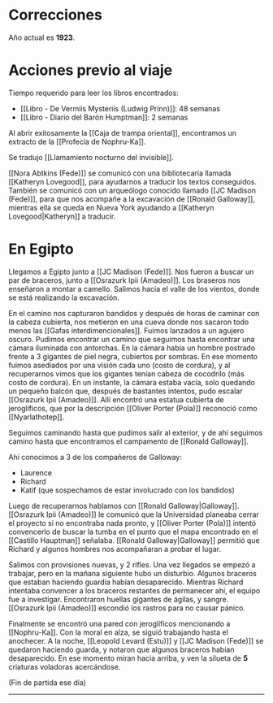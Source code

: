 # Correcciones
Año actual es **1923**.
# Acciones previo al viaje
Tiempo requerido para leer los libros encontrados:
- [[Libro - De Vermiis Mysteriis (Ludwig Prinn)]]: 48 semanas
- [[Libro - Diario del Barón Humptman]]: 2 semanas

Al abrir exitosamente la [[Caja de trampa oriental]], encontramos un extracto de la [[Profecía de Nophru-Ka]].

Se tradujo [[Llamamiento nocturno del invisible]].

[[Nora Abtkins (Fede)]] se comunicó con una bibliotecaria llamada [[Katheryn Lovegood]], para ayudarnos a traducir los textos conseguidos.
También se comunicó con un arqueólogo conocido llamado [[JC Madison (Fede)]], para que nos acompañe a la excavación de [[Ronald Galloway]], mientras ella se queda en Nueva York ayudando a [[Katheryn Lovegood|Katheryn]] a traducir.

# En Egipto
Llegamos a Egipto junto a [[JC Madison (Fede)]]. Nos fueron a buscar un par de braceros, junto a [[Osrazurk Ipii (Amadeo)]]. Los braseros nos enseñaron a montar a camello.
Salimos hacia el valle de los vientos, donde se está realizando la excavación.

En el camino nos capturaron bandidos y después de horas de caminar con la cabeza cubierta, nos metieron en una cueva donde nos sacaron todo menos las [[Gafas interdimencionales]].
Fuimos lanzados a un agujero oscuro. Pudimos encontrar un camino que seguimos hasta encontrar una cámara iluminada con antorchas. En la cámara había un hombre postrado frente a 3 gigantes de piel negra, cubiertos por sombras.
En ese momento fuimos asediados por una visión cada uno (costo de cordura), y al recuperarnos vimos que los gigantes tenían cabeza de cocodrilo (más costo de cordura).
En un instante, la cámara estaba vacía, solo quedando un pequeño balcón que, después de bastantes intentos, pudo escalar [[Osrazurk Ipii (Amadeo)]]. Allí encontró una estatua cubierta de jeroglíficos, que por la descripción [[Oliver Porter (Pola)]] reconoció como [[Nyarlathotep]].

Seguimos caminando hasta que pudimos salir al exterior, y de ahí seguimos camino hasta que encontramos el campamento de [[Ronald Galloway]].

Ahí conocimos a 3 de los compañeros de Galloway:
- Laurence
- Richard
- Katif (que sospechamos de estar involucrado con los bandidos)

Luego de recuperarnos hablamos con [[Ronald Galloway|Galloway]]. [[Osrazurk Ipii (Amadeo)]] le comunicó que la Universidad planeaba cerrar el proyecto si no encontraba nada pronto, y [[Oliver Porter (Pola)]] intentó convencerlo de buscar la tumba en el punto que el mapa encontrado en el [[Castillo Hauptman]] señalaba.
[[Ronald Galloway|Galloway]] permitió que Richard y algunos hombres nos acompañaran a probar el lugar.

Salimos con provisiones nuevas, y 2 rifles. Una vez llegados se empezó a trabajar, pero en la mañana siguiente hubo un disturbio. Algunos braceros que estaban haciendo guardia habían desaparecido.
Mientras Richard intentaba convencer a los braceros restantes de permanecer ahí, el equipo fue a investigar. Encontraron huellas gigantes de ágilas, y sangre. [[Osrazurk Ipii (Amadeo)]] escondió los rastros para no causar pánico.

Finalmente se encontró una pared con jeroglíficos mencionando a [[Nophru-Ka]]. Con la moral en alza, se siguió trabajando hasta el anochecer.
A la noche, [[Leopold Levard (Estu)]] y [[JC Madison (Fede)]] se quedaron haciendo guarda, y notaron que algunos braceros habían desaparecido.
En ese momento miran hacia arriba, y ven la silueta de **5** criaturas voladoras acercándose.

(Fin de partida ese día)

---

